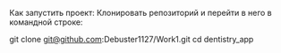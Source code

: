 Как запустить проект:
Клонировать репозиторий и перейти в него в командной строке:

git clone git@github.com:Debuster1127/Work1.git
cd dentistry_app

